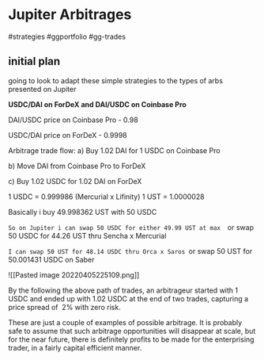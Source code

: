 # Jupiter Arbitrages
#strategies #ggportfolio #gg-trades 

## initial plan
going to look to adapt these simple strategies to the types of arbs presented on Jupiter

**USDC/DAI on ForDeX and DAI/USDC on Coinbase Pro**

DAI/USDC price on Coinbase Pro - 0.98

USDC/DAI price on ForDeX - 0.9998  

Arbitrage trade flow: a) Buy 1.02 DAI for 1 USDC on Coinbase Pro

b) Move DAI from Coinbase Pro to ForDeX

c) Buy 1.02 USDC for 1.02 DAI on ForDeX

1 USDC = 0.999986 (Mercurial x Lifinity)
1 UST = 1.0000028

Basically i buy 49.998362 UST with 50 USDC


`So on Jupiter i can swap 50 USDC for either 49.99 UST at max 
`or swap 50 USDC for 44.26 UST thru Sencha x Mercurial

`I can swap 50 UST for 48.14 USDC thru Orca x Saros
`or swap 50 UST for 50.001431 USDC on Saber

![[Pasted image 20220405225109.png]]

By the following the above path of trades, an arbitrageur started with 1 USDC and ended up with 1.02 USDC at the end of two trades, capturing a price spread of  2% with zero risk.

These are just a couple of examples of possible arbitrage. It is probably safe to assume that such arbitrage opportunities will disappear at scale, but for the near future, there is definitely profits to be made for the enterprising trader, in a fairly capital efficient manner.
